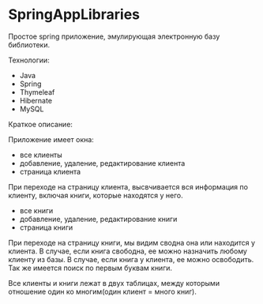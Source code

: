 # SpringAppLibraries

Простое spring приложение, эмулирующая электронную базу библиотеки.

Технологии:
 - Java
 - Spring
 - Thymeleaf
 - Hibernate
 - MySQL
 
 Краткое описание:
 
 Приложение имеет окна:
  - все клиенты
  - добавление, удаление, редактирование клиента
  - страница клиента
 
При переходе на страницу клиента, высвчивается вся информация по клиенту, включая книги, которые находятся у него.
  
   - все книги
   - добавление, удаление, редактирование книги
   - страница книги
   
При переходе на страницу книги, мы видим сводна она или находится у клиента. В случае, если книга свободна, ее можно назначить любому клиенту из базы.
В случае, если книга у клиента, ее можно освободить.
Так же имеется поиск по первым буквам книги.
   
Все клиенты и книги лежат в двух таблицах, между которыми отношение один ко многим(один клиент = много книг).
   
  
